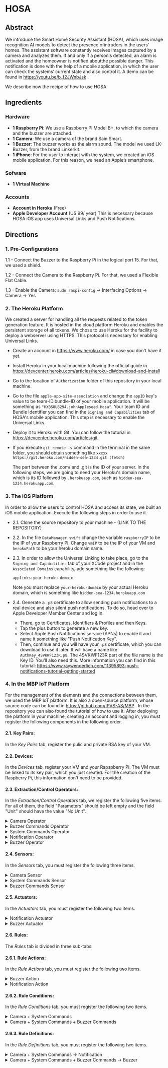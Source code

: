 # HOSA

## Abstract

We introduce the Smart Home Security Assistant (HOSA), which uses image recognition AI models to detect the presence ofintruders in the users’ homes. The assistant software constantly receives images captured by a camera and analyzes them. If and only if a personis detected, an alarm is activated and the homeowner is notified aboutthe possible danger. This notification is done with the help of a mobile application, in which the user can check the systems’ current state and also control it. A demo can be found in https://youtu.be/b_f2JWnbJsk .

We describe now the recipe of how to use HOSA.

## Ingredients

### Hardware

- **1 Raspberry Pi**: We use a Raspberry Pi Model B+, to which the camera and the buzzer are attached.
- **1 Camera**: We use a camera of the brand Sain Smart.
- **1 Buzzer**: The buzzer works as the alarm sound. The model we used LK-Buzzer, from the brand Linkerkit.
- **1 iPhone**: For the user to interact with the system, we created an iOS mobile application. For this reason, we need an Apple’s smartphone.

### Sofware

- **1 Virtual Machine**

### Accounts

- **Account in Heroku** (Free)
- **Apple Developer Account** (U$ 99/ year)
  This is necessary because HOSA iOS app uses Universal Links and Push Notifications.

## Directions

### 1. Pre-Configurations

1.1 - Connect the Buzzer to the Raspberry Pi in the logical port 15. For that, we used a shield.

1.2 - Connect the Camera to the Raspberry Pi. For that, we used a Flexible Flat Cable.

1.3 - Enable the Camera:
`sudo raspi-config` -> Interfacing Options -> Camera -> Yes

### 2. The Heroku Platform

We created a server for handling all the requests related to the token generation feature. It is hosted in the cloud platform Heroku and enables the persistent storage of all tokens. We chose to use Heroku for the facility to deploy a webserver using HTTPS. This protocol is necessary for enabling Universal Links.

- Create an account in https://www.heroku.com/ in case you don't have it yet.
- Install Heroku in your local machine following the official guide in https://devcenter.heroku.com/articles/heroku-cli#download-and-install
- Go to the location of `Authorization` folder of this repository in your local machine. 
- Go to the file `apple-app-site-association` and change the `appID` key's value to be team-ID.bundle-ID of your mobile application. It will be something as `"HXBS8U8294.johnAppleseed.Hosa"`. Your team ID and Bundle Identifier you can find in the `Signing and Capabilities` tab of HOSA's mobile application. This step is necessary to enable the Universal Links.
- Deploy it to Heroku with Git. You can follow the tutorial in https://devcenter.heroku.com/articles/git
- If you execute `git remote -v` command in the terminal in the same folder, you should obtain something like 
  `xxxxx    https://git.heroku.com/hidden-sea-1234.git (fetch)`
  
  The part between the .com/ and .git is the ID of your server. In the following steps, we are going to need your Heroku's domain name, which is its ID followed by `.herokuapp.com`, such as `hidden-sea-1234.herokuapp.com`.

### 3. The iOS Platform

In order to allow the users to control HOSA and access its state, we built an iOS mobile application. Execute the following steps in order to use it.

- 2.1. Clone the source repository to your machine - (LINK TO THE REPOSITORY)

- 2.2. In the file `DataManager.swift` change the variable `raspberryIP` to be the IP of your Raspberry Pi. Change `vmIP` to be the IP of your VM and `herokuPath` to be your heroku domain name.

- 2.3. In order to allow the Universal Linking to take place, go to the `Signing and Capabilities` tab of your XCode project and in the `Associated Domains` capability, add something like the following:

  `applinks:your-heroku-domain`

  Note you must replace `your-heroku-domain` by your actual Heroku domain, which is something like `hidden-sea-1234.herokuapp.com`
  
- 2.4. Generate a `.p8` certificate to allow sending push notifications to a real device and also silent push notifications. To do so, head over to Apple Developer Member Center and log in. 
  * There, go to Certificates, Identifiers & Profiles and then Keys. 
  * Tap the plus button to generate a new key.
  * Select Apple Push Notifications service (APNs) to enable it and name it something like "Push Notification Key".
  * Then, continue and you will have your `.p8` certificate, which you can download to use it later. It will have a name like `AuthKey_4SVKWF123R.p8`. The 4SVKWF123R part of the file name is the Key ID. You’ll also need this. More information you can find in this tutorial: https://www.raywenderlich.com/11395893-push-notifications-tutorial-getting-started

### 4. In the MBP IoT Platform

For the management of the elements and the connections between them, we used the MBP IoT platform. It is also a open-source platform, whose source code can be found in https://github.com/IPVS-AS/MBP . In the repository you can also found the tutorial of how to use it. After deploying the platform in your machine, creating an account and logging in, you must register the following components in the following order.

#### 2.1. **Key Pairs**:
In the _Key Pairs_ tab, register the pulic and private RSA key of your VM.
#### 2.2. **Devices**:
In the _Devices_ tab, register your VM and your Rapspberry Pi. The VM must be linked to its key pair, which you just created. For the creation of the Raspberry Pi, this information don't need to be provided.
#### 2.3. **Extraction/Control Operators**: 
In the _Extraction/Control Operators_ tab, we register the following five items. For all of them, the field "Parameters" should be left empty and the field "Unit" should have the value "No Unit".

<details>
  <summary>Camera Operator</summary>

  1. Open the _Camera Operator_ folder of this repo (PATH here). 

  2. In the `TokenValidationManager.py` file, change the value of the `YOUR_HEROKU_URL` variable to be the URL of your webserver hosted in Heroku.

  3. Go back to MBP and register a new Operator. There will be a new form and in its _Operator scripts_ section, you must upload all the files inside _Camera Operator_ folder.
</details>

<details>
  <summary>Buzzer Commands Operator</summary>

  1. Open the _Buzzer Commands Operator_ folder of this repo (PATH here);

  2. In the `TokenValidationManager.py` file, change the value of the `YOUR_HEROKU_URL` variable to be the URL of your webserver hosted in Heroku;

  3. In the `NotificationManager.py` file, change the value of the `HOST` variable to be the IP of your VM. Change the `BUNDLE_ID` and `TEAM_ID` to be the your's Apple Developer information. Both Bundle ID and Team ID can be found in the `Signing and Capabilities` tab in Xcode. Change the `APNS_KEY_ID` to be the Key ID generated in (XX). Change `APNS_AUTH_KEY_PATH` to be the full name of your key. Something like `AuthKey_4SVKWF123R.p8`. Change also the `DEVICE_TOKEN` variable to be the token of your iPhone. When you run the application, this value will be printed by the following function in your `AppDelegate.swift` file;

```swift
func application( _ application: UIApplication, didRegisterForRemoteNotificationsWithDeviceToken deviceToken: Data) {
  let tokenParts = deviceToken.map { data in String(format: "%02.2hhx", data) }
  let token = tokenParts.joined()
  print("Device Token: \(token)")
}
````
  4. Place your `.p8` certificate (generated in xX) in this folder;

  5. Go back to MBP and register a new Operator. There will be a new form and in its _Operator scripts_ section, you must upload all the files inside _Buzzer Commands Operator_ folder.

</details>

<details>
  <summary>System Commands Operator</summary>

  1. Open the _System Commands Operator_ folder of this repo (PATH here);
  
  2. Follow steps 2, 3 and 4 of _Buzzer Commands Operator_;

  3. Go back to MBP and register a new Operator. There will be a new form and in its _Operator scripts_ section, you must upload all the files inside _System Commands Operator_ folder.

</details>

<details>
  <summary>Notification Operator</summary>

  1. Open the _Notification Operator_ folder of this repo (PATH here);

  2. Follow the steps 2,3 and 4 of the _Buzzer Commands Operator_;

  3. Go back to MBP and register a new Operator. There will be a new form and in its _Operator scripts_ section, you must upload all the files inside _Notification Operator_ folder.
</details>

<details>
  <summary>Buzzer Operator</summary>

  1. Open the _Buzzer Operator_ folder of this repo (PATH here). 

  2. In the `mbp_client.py` file, change the value of the `YOUR_VM_IP` variable to be the IP of your VM.

  3. Go back to MBP and register a new Operator. There will be a new form and in its _Operator scripts_ section, you must upload all the files inside _Buzzer Operator_ folder. Note that you can't select folders!
</details>


#### 2.4. **Sensors:** 
In the _Sensors_ tab, you must register the following three items.
<details>
  <summary>Camera Sensor</summary>

  * The _Sensor Type_ should be _Camera_

  * The _Extraction Operator_ should be the _Camera Operator_

  * The _Device_ should be the Raspberry Pi
</details>
<details>
  <summary>System Commands Sensor</summary>

  * The _Sensor Type_ should be _Touch_

  * The _Extraction Operator_ should be the _System Commands Operator_

  * The _Device_ should be the VM
</details>
<details>
  <summary>Buzzer Commands Sensor</summary>
  
  * The _Sensor Type_ should be _Touch_

  * The _Extraction Operator_ should be the _Buzzer Commands Operator_

  * The _Device_ should be the VM
</details>

#### 2.5. **Actuators**: 
In the _Actuators_ tab, you must register the following two items.

<details>
  <summary>Notification Actuator</summary>
  
  * The _Actuator Type_ may be _Vibration_

  * The _Control Operator_ should be the _Notification Operator_

  * The _Device_ should be the VM
</details>

<details>
  <summary>Buzzer Actuator</summary>
  
  * The _Actuator Type_ may be _Buzzer_

  * The _Control Operator_ should be the _Buzzer Operator_

  * The _Device_ should be the Raspberry Pi
</details>

#### 2.6. **Rules**: 
The _Rules_ tab is divided in three sub-tabs:

#### 2.6.1. **Rule Actions**: 

In the _Rule Actions_ tab, you must register the following two items.

<details>
  <summary>Buzzer Action</summary>
  
  * For _Action Type_ select _Actuator Action_

  * For _Actuator_ select _Buzzer Actuator_

  * For _suffix_ type "action"
</details>

<details>
  <summary>Notification Action</summary>
  
  * For _Action Type_ select _Actuator Action_

  * For _Actuator_ select _Notification Actuator_

  * For _suffix_ type "action"
</details>

#### 2.6.2. **Rule Conditions**: 

In the _Rule Conditions_ tab, you must register the following two items.

<details>
  <summary>Camera + System Commands</summary>
  
  * Name it Camera + System Commands. Proceed;
  
  * Drag the _Camera_ and the _System Commands_ sensors to the indicated place and add an _or_ Operator between them; Proceed;

  * Make sure the pattern is 

```
SELECT * FROM pattern [every (
event_0= <camera_sensor_ID> OR 
event_1= <system_commands_sensor_ID>
)]
```
</details>

<details>
  <summary> Camera + System Commands + Buzzer Commands</summary>
  
  * Name it Camera + System Commands + Buzzer Commands. Proceed;
  
  * Drag the _Camera_, the _System Commands_, and the _Buzzer Commands_ sensors to the indicated place and add two _or_ Operators between them; Proceed;

  * Make sure the pattern is 

```
SELECT * FROM pattern [every (
event_0= <camera_sensor_ID> OR 
event_1= <system_commands_sensor_ID> OR
event_2= <buzzer_commands_sensor_ID>
)]
```
</details>

#### 2.6.3. **Rule Definitions**: 

In the _Rule Definitions_ tab, you must register the following two items.

<details>
  <summary> Camera + System Commands -> Notification</summary>
  
  * For _Condition_ select _Camera + System Commands_

  * For _Action_ select _Notification Action_

</details>

<details>
  <summary> Camera + System Commands + Buzzer Commands -> Buzzer</summary>
  
  * For _Condition_ select _Camera + System Commands + Buzzer Commands_

  * For _Action_ select _Buzzer Action_

</details> 
